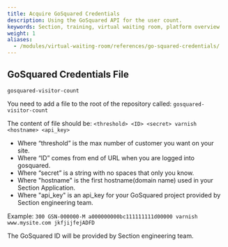 ```yaml
---
title: Acquire GoSquared Credentials
description: Using the GoSquared API for the user count.
keywords: Section, training, virtual waiting room, platform overview
weight: 1
aliases:
  - /modules/virtual-waiting-room/references/go-squared-credentials/
---
```


## GoSquared Credentials File

`gosquared-visitor-count`

You need to add a file to the root of the repository called:
`gosquared-visitor-count`

The content of file should be:
`<threshold> <ID> <secret> varnish <hostname> <api_key>`

* Where “threshold” is the max number of customer you want on your site.
* Where “ID” comes from end of URL when you are logged into gosquared.
* Where “secret” is a string with no spaces that only you know.
* Where "hostname" is the first hostname(domain name) used in your Section Application.
* Where "api_key" is an api_key for your GoSquared project provided by Section engineering team.

Example:
`300 GSN-000000-M a000000000bc111111111d00000 varnish www.mysite.com jkfjijfejADFD`

The GoSquared ID will be provided by Section engineering team.
